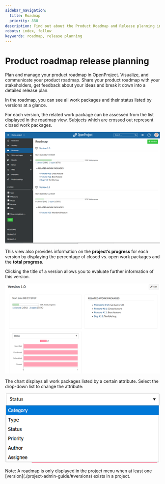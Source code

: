 ```yaml
---
sidebar_navigation:
  title: Roadmap
  priority: 880
description: Find out about the Product Roadmap and Release planning in OpenProject
robots: index, follow
keywords: roadmap, release planning
---
```


# Product roadmap release planning

Plan and manage your product roadmap in OpenProject. Visualize, and communicate your product roadmap. Share your product roadmap with your stakeholders, get feedback about your ideas and break it down into a detailed release plan.

In the roadmap, you can see all work packages and their status listed by versions at a glance.

For each version, the related work package can be assessed from the list displayed in the roadmap view. Subjects which are crossed out represent closed work packages.

![Roadmap](1567422228740.png)

This view also provides information on the **project’s progress** for each version by displaying the percentage of closed vs. open work packages and the **total progress**.

Clicking the title of a version allows you to evaluate further information of this version.

![version](1567423006674.png)

The chart displays all work packages listed by a certain attribute. Select the drop-down list to change the attribute:

![roadmap-workpackage-details](1567423371954.png)

<div class="alert alert-info" role="alert">
Note: A roadmap is only displayed in the project menu when at least one [version](./project-admin-guide/#versions) exists in a project.
</div>
